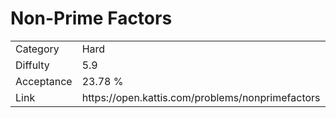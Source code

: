 # Non-Prime Factors

<table>
    <tr>
        <td>Category</td>
        <td>Hard</td>
    </tr>
    <tr>
        <td>Diffulty</td>
        <td>5.9</td>
    </tr>
    <tr>
        <td>Acceptance</td>
        <td>23.78 %</td>
    </tr>
    <tr>
        <td>Link</td>
        <td>https://open.kattis.com/problems/nonprimefactors</td>
    </tr>
</table>